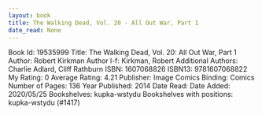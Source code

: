 ```yaml
---
layout: book
title: The Walking Dead, Vol. 20 - All Out War, Part 1
date_read: None
---
```


Book Id: 19535999
Title: The Walking Dead, Vol. 20: All Out War, Part 1
Author: Robert Kirkman
Author l-f: Kirkman, Robert
Additional Authors: Charlie Adlard, Cliff Rathburn
ISBN: 1607068826
ISBN13: 9781607068822
My Rating: 0
Average Rating: 4.21
Publisher: Image Comics
Binding: Comics
Number of Pages: 136
Year Published: 2014
Date Read: 
Date Added: 2020/05/25
Bookshelves: kupka-wstydu
Bookshelves with positions: kupka-wstydu (#1417)

